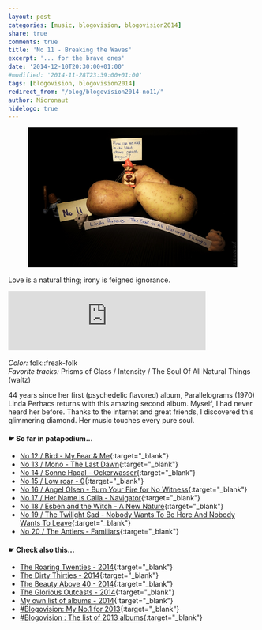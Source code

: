 ```yaml
---
layout: post
categories: [music, blogovision, blogovision2014]
share: true
comments: true
title: 'No 11 - Breaking the Waves'
excerpt: '... for the brave ones'
date: '2014-12-10T20:30:00+01:00'
#modified: '2014-11-28T23:39:00+01:00'
tags: [blogovision, blogovision2014]
redirect_from: "/blog/blogovision2014-no11/"
author: Micronaut
hidelogo: true
---
```

<figure>
	<a href="/images/posts/blogovision/LindaPerhacs.jpg"><img src="/images/posts/blogovision/LindaPerhacs.jpg" alt="LindaPerhacs-Image" class="center"/></a>
</figure>

Love is a natural thing; irony is feigned ignorance.

<iframe style="border: 0; width: 400px; height: 120px;" src="https://bandcamp.com/EmbeddedPlayer/album=2067771072/size=large/bgcol=ffffff/linkcol=0687f5/tracklist=false/artwork=small/track=3795368221/transparent=true/" seamless><a href="http://thesoulofallnaturalthings.bandcamp.com/album/the-soul-of-all-natural-things">The Soul of All Natural Things by Linda Perhacs</a>&nbsp;</iframe>

*Color:* folk::freak-folk<br/>
*Favorite tracks:*  Prisms of Glass / Intensity / The Soul Of All Natural Things (waltz)

44 years since her first (psychedelic flavored) album, Parallelograms (1970) Linda Perhacs returns with this amazing second album. Myself, I had never heard her before. Thanks to the internet and great friends, I discovered this glimmering diamond. Her music touches every pure soul. 


#### &#x261B; So far in patapodium...
* [No 12 / Bird - My Fear & Me](/music/blogovision/blogovision2014/blogovision2014-no12/){:target="_blank"}
* [No 13 / Mono - The Last Dawn](/music/blogovision/blogovision2014/blogovision2014-no13/){:target="_blank"}
* [No 14 / Sonne Hagal - Ockerwasser](/music/blogovision/blogovision2014/blogovision2014-no14/){:target="_blank"}
* [No 15 / Low roar - 0](/music/blogovision/blogovision2014/blogovision2014-no15/){:target="_blank"}
* [No 16 / Angel Olsen - Burn Your Fire for No Witness](/music/blogovision/blogovision2014/blogovision2014-no16/){:target="_blank"}
* [No 17 / Her Name is Calla - Navigator](/music/blogovision/blogovision2014/blogovision2014-no17/){:target="_blank"}
* [No 18 / Esben and the Witch - A New Nature](/music/blogovision/blogovision2014/blogovision2014-no18/){:target="_blank"}
* [No 19 / The Twilight Sad - Nobody Wants To Be Here And Nobody Wants To Leave](/music/blogovision/blogovision2014/blogovision2014-no19/){:target="_blank"}
* [No 20 / The Antlers - Familiars](/music/blogovision/blogovision2014/blogovision2014-no20/){:target="_blank"}

#### &#x261B; Check also this…
* [The Roaring Twenties - 2014](/music/blogovision/blogovision2014/blogovision2014-the-roaring-twenties/){:target="_blank"}
* [The Dirty Thirties - 2014](/music/blogovision/blogovision2014/blogovision2014-the-dirty-thirties/){:target="_blank"}
* [The Beauty Above 40 - 2014](/music/blogovision/blogovision2014/blogovision2014-the-beauty-above-40/){:target="_blank"}
* [The Glorious Outcasts - 2014](/music/blogovision/blogovision2014/blogovision2014-the-glorious-outcasts-2014/){:target="_blank"}
* [My own list of albums - 2014](/music/blogovision/blogovision2014/complete-list-2014/){:target="_blank"}
* [#Blogovision: My No.1 for 2013](/music/blogovision/blogovision2013/blogovision2013-no01/){:target="_blank"}
* [#Blogovision : The list of 2013 albums](/music/blogovision/blogovision2013/blogovision-my-own-list-of-2013-nominees-albums/){:target="_blank"}